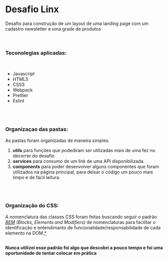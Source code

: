 # Desafio Linx

Desafio para construção de um layout de uma landing page com um cadastro newsletter e uma grade de produtos
  <br/>
  <br/>
  <br/>
### Teconolegias aplicadas: 
  
  <br/>
  
* Javascript 
* HTML5
* CSS3
* Webpack
* Prettier
* Eslint

<br/> 
<br/> 

### Organizaçao das pastas:
As pastas foram organizadas de maneira simples. <br/>

1. **utils** para funções que podediram ser utilizadas mais de uma fez no decorrer do desafio
2. **services** para consumo de um link de uma API disponibilizada.
3. **components** para poder desenvolver alguns componentes que foram utilizados na página principal, para deixar o código um pouco mais limpo e de fácil leitura.

<br/>
<br/> 

### Organização do CSS:

A nomenclatura das classes CSS foram feitas buscando seguir o padrão *[BEM](http://getbem.com/introduction/) (Blocks, Elements and Modifiers)*  de nomenclaturas para facilitar o identificação e entendimanto de funcionalidade/responsabilidade  de cada elemento na DOM.<a href="#obs">*</a>
<br/>

##







<p id="obs"><strong>Nunca utilizei esse padrão foi algo que descobri a pouco tempo e foi uma oportunidade de tentar colocar em prática</strong></p>

